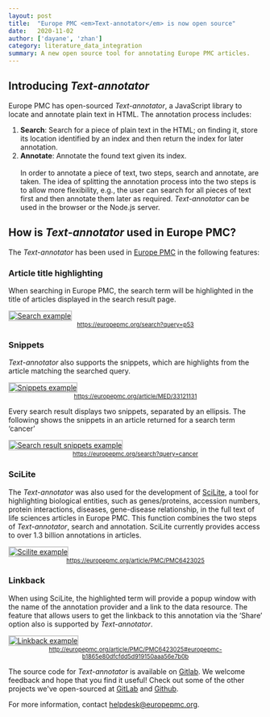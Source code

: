 ```yaml
---
layout: post
title:  "Europe PMC <em>Text-annotator</em> is now open source"
date:   2020-11-02
author: ['dayane', 'zhan']
category: literature_data_integration
summary: A new open source tool for annotating Europe PMC articles.
---
```


<style type="text/css" scoped>
  a img {
    border: 2px solid #ccc;

  }
</style>

## Introducing *Text-annotator*

Europe PMC has open-sourced *Text-annotator*, a JavaScript library to locate and annotate plain text in HTML. 
The annotation process includes:

1. **Search**: Search for a piece of plain text in the HTML; on finding it, store its location identified by an index and then return the index for later annotation.<!--more-->
1. **Annotate**: Annotate the found text given its index.  <br/><br/>
In order to annotate a piece of text, two steps, search and annotate, are taken. The idea of splitting the annotation process into the two steps is to allow more flexibility, e.g., the user can search for all pieces of text first and then annotate them later as required. *Text-annotator* can be used in the browser or the Node.js server.

## How is *Text-annotator* used in Europe PMC? 

The *Text-annotator* has been used in [Europe PMC](https://europepmc.org) in the following features: 

### Article title highlighting

When searching in Europe PMC, the search term will be highlighted in the title of articles displayed in the search result page. 

[![Search example][image4]][image4]
<small style="display:block;text-align:center;"><a href="https://europepmc.org/search?query=p53">https://europepmc.org/search?query=p53</a></small>


### Snippets

*Text-annotator* also supports the snippets, which are highlights from the article matching the searched query. 

[![Snippets example][image5]][image5]
<small style="display:block;text-align:center;"><a href="https://europepmc.org/article/MED/33121131">https://europepmc.org/article/MED/33121131</a></small>

Every search result displays two snippets, separated by an ellipsis. The following shows the snippets in an article returned for a search term ‘cancer’

[![Search result snippets example][image1]][image1]
<small style="display:block;text-align:center;"><a href="https://europepmc.org/search?query=cancer">https://europepmc.org/search?query=cancer</a></small>

### SciLite
The *Text-annotator* was also used for the development of [SciLite](http://blog.europepmc.org/2020/09/announcing-new-version-of-scilite.html), a tool for highlighting biological entities, such as genes/proteins, accession numbers, protein interactions, diseases, gene-disease relationship, in the full text of life sciences articles in Europe PMC. This function combines the two steps of *Text-annotator*, search and annotation. SciLite currently provides access to over 1.3 billion annotations in articles. 

[![Scilite example][image2]][image2]
<small style="display:block;text-align:center;"><a href="https://europepmc.org/article/PMC/PMC6423025">https://europepmc.org/article/PMC/PMC6423025</a></small>

### Linkback
When using SciLite, the highlighted term will provide a popup window with the name of the annotation provider and a link to the data resource. The feature that allows users to get the linkback to this annotation via the ‘Share’ option also is supported by *Text-annotator*. 

[![Linkback example][image3]][image3]
<small style="display:block;text-align:center;"><a href="http://europepmc.org/article/PMC/PMC6423025#europepmc-b1865e80dfcfdd5d919150aaa56e7b0b">http://europepmc.org/article/PMC/PMC6423025#europepmc-b1865e80dfcfdd5d919150aaa56e7b0b</a></small> 

The source code for *Text-annotator* is available on [Gitlab](https://gitlab.ebi.ac.uk/literature-services/public-projects/text-annotator). We welcome feedback and hope that you find it useful! Check out some of the other projects we've open-sourced at [GitLab](https://gitlab.ebi.ac.uk/literature-services/public-projects) and [Github](https://github.com/EuropePMC).

For more information, contact [helpdesk@europepmc.org](mailto:helpdesk@europepmc.org).

  [image1]: {{site.baseurl}}/images/posts/text-annotator-open-source/image1.png
  [image2]: {{site.baseurl}}/images/posts/text-annotator-open-source/image2.png
  [image3]: {{site.baseurl}}/images/posts/text-annotator-open-source/image3.png
  [image4]: {{site.baseurl}}/images/posts/text-annotator-open-source/image4.png
  [image5]: {{site.baseurl}}/images/posts/text-annotator-open-source/image5.png